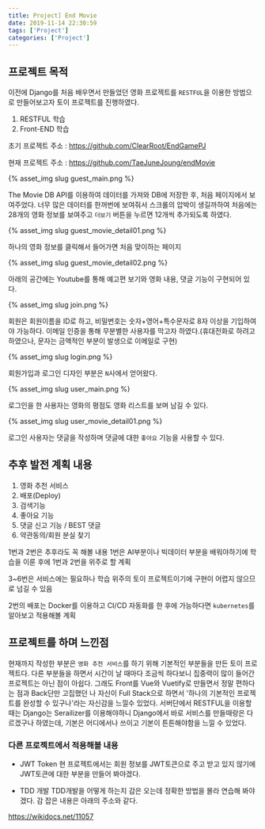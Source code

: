 ```yaml
---
title: Project] End Movie
date: 2019-11-14 22:30:59
tags: ['Project']
categories: ['Project']
---
```


## 프로젝트 목적

이전에 Django를 처음 배우면서 만들었던 영화 프로젝트를 `RESTFUL`을 이용한 방법으로 만들어보고자 토이 프로젝트를 진행하였다.
1. RESTFUL 학습
2. Front-END 학습

초기 프로젝트 주소
: https://github.com/ClearRoot/EndGamePJ

현재 프로젝트 주소
: https://github.com/TaeJuneJoung/endMovie


{% asset_img slug guest_main.png %}

The Movie DB API를 이용하여 데이터를 가져와 DB에 저장한 후, 처음 페이지에서 보여주었다.
너무 많은 데이터를 한꺼번에 보여줘서 스크롤의 압박이 생길까하여 처음에는 28개의 영화 정보를 보여주고 `더보기` 버튼을 누르면 12개씩 추가되도록 하였다.

{% asset_img slug guest_movie_detail01.png %}

하나의 영화 정보를 클릭해서 들어가면 처음 맞이하는 페이지

{% asset_img slug guest_movie_detail02.png %}

아래의 공간에는 Youtube를 통해 예고편 보기와 영화 내용, 댓글 기능이 구현되어 있다.



{% asset_img slug join.png %}

회원은 회원이름을 ID로 하고, 비밀번호는 숫자+영어+특수문자로 8자 이상을 기입하여야 가능하다. 이메일 인증을 통해 무분별한 사용자를 막고자 하였다.(휴대전화로 하려고 하였으나, 문자는 금액적인 부분이 발생으로 이메일로 구현)

{% asset_img slug login.png %}

회원가입과 로그인 디자인 부분은 `N`사에서 얻어왔다.

{% asset_img slug user_main.png %}

로그인을 한 사용자는 영화의 평점도 영화 리스트를 보며 남길 수 있다.

{% asset_img slug user_movie_detail01.png %}

로그인 사용자는 댓글을 작성하며 댓글에 대한 `좋아요` 기능을 사용할 수 있다.


## 추후 발전 계획 내용

1. 영화 추천 서비스
2. 배포(Deploy)
3. 검색기능
4. 좋아요 기능
5. 댓글 신고 기능 / BEST 댓글
6. 약관동의/회원 분실 찾기

1번과 2번은 추후라도 꼭 해볼 내용
1번은 AI부분이나 빅데이터 부분을 배워야하기에 학습을 이룬 후에 1번과 2번을 위주로 할 계획

3~6번은 서비스에는 필요하나 학습 위주의 토이 프로젝트이기에 구현이 어렵지 않으므로 넘길 수 있음

2번의 배포는 Docker를 이용하고 CI/CD 자동화를 한 후에 가능하다면 `kubernetes`를 알아보고 적용해볼 계획


## 프로젝트를 하며 느낀점

현재까지 작성한 부분은 `영화 추천 서비스`를 하기 위해 기본적인 부분들을 만든 토이 프로젝트다.
다른 부분들을 하면서 시간이 날 때마다 조금씩 하다보니 집중력이 많이 들어간 프로젝트는 아닌 점이 아쉽다.
그래도 Front를 Vue와 Vuetify로 만들면서 정말 편하다는 점과 Back단만 고집했던 나 자신이 Full Stack으로 하면서 '하나의 기본적인 프로젝트를 완성할 수 있구나'라는 자신감을 느낄수 있었다.
서버단에서 RESTFUL을 이용할 때는 Django는 Serailizer를 이용해야하니 Django에서 바로 서비스를 만들때랑은 다르겠구나 하였는데, 기본은 어디에서나 쓰이고 기본이 튼튼해야함을 느낄 수 있었다.

### 다른 프로젝트에서 적용해볼 내용

- JWT Token
현 프로젝트에서는 회원 정보를 JWT토큰으로 주고 받고 있지 않기에 JWT토큰에 대한 부분을 만들어 봐야겠다.

- TDD 개발
TDD개발을 어떻게 하는지 감은 오는데 정확한 방법을 몰라 연습해 봐야겠다. 감 잡은 내용은 아래의 주소와 같다.

https://wikidocs.net/11057

